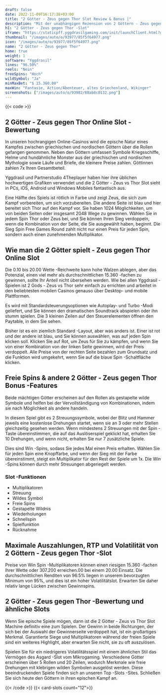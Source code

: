 ```yaml
---
draft: false
date: 2022-11-09T16:17:38+03:00
title: "2 Götter - Zeus gegen Thor Slot Review & Bonus |"
description: "Mit der unabhängigen Rezension von 2 Göttern - Zeus gegen Thor -Slot von Yggdrasil können Sie kostenlos oder echtes Geld spielen und hier einen Bonus bekommen!"
h1: "2 Götter - Zeus gegen Thor -Slot"
iframe: "https://staticpff.yggdrasilgaming.com/init/launchClient.html?gameid=1014&filePrefix=debug_"
thumbnail: "/images/auto/o/93977/85f5f64977.png"
icon: "/images/auto/o/93977/85f5f64977.png"
name: "2 Götter - Zeus gegen Thor"
home: true
weight: 1
software: "Yggdrasil"
lines: "96.50%"
reels: "Nein"
freeSpins: "Hoch"
wildSymbol: "Ja"
minMaxBet: "$ 15.360.00"
maxWin: "Fantasie, Action/Abenteuer, altes Griechenland, Wikinger"
screenshots: ["/images/auto/o/93982/88ab8c0132.png"]
---
```


{{< code >}}<h2>2 Götter - Zeus gegen Thor Online Slot -Bewertung</h2><p>In unseren hochrangigen Online-Casinos wird die epische Natur eines Kampfes zwischen griechischen und nordischen Göttern über die Rollen gefangen genommen. Neben den Göttern umfassen Symbole Kriegsschiffe, Helme und hundähnliche Monster aus der griechischen und nordischen Mythologie sowie Läufe und Briefe, die kleinere Preise zahlen. Göttinnen zahlen 7x Ihren Gesamtbeteil.</p><p>Yggdrasil und Partnerstudio 4Theplayer haben hier ihre üblichen hochwertigen Grafiken verwendet und die 2 Götter - Zeus vs Thor Slot sieht in PCs, iOS, Android und Windows Mobiles fantastisch aus.</p><p>Eine Hälfte des Spiels ist rötlich in Farbe und zeigt Zeus, die sich zum Kampf vorbereiten, um sich vorzubereiten. Die andere Seite ist blau und hier bereitet sich Thor auf den Kampf vor. Sie haben 1024 Möglichkeiten, um von beiden Seiten oder insgesamt 2048 Wege zu gewinnen. Wählen Sie in jedem Spin Thor oder Zeus bei, und Sie können Ihren Sieg verdoppeln, wenn die Kombination von der Seite, die Sie ausgewählt haben, beginnt. Die Sieg Spin Free Games Round zahlt nicht nur einen Preis für jeden Spin, sondern auch einen zunehmenden Multiplikator.</p><h2>Wie man die 2 Götter spielt - Zeus gegen Thor Online Slot</h2><p>Die 0.10 bis 20.00 Wette -Reichweite kann hohe Walzen ablegen, aber das Potenzial, einen viel mehr als durchschnittlichen 15.360 -fachen zu gewinnen, sollte Ihr Anteil nicht übersehen werden. Wie bei allen Yggdrasil -Spielen ist 2 Gods - Zeus vs Thor sehr einfach zu errichten und arbeitet in den beliebtesten mobilen Casinos genauso über Desktop- und mobile Plattformen.</p><p>Es wird mit Standardsteuerungsoptionen wie Autoplay- und Turbo -Modi geliefert, und Sie können den dramatischen Soundtrack abspielen oder ihn stumm spielen. Die 3 kleinen Zeilen auf den Steuerelementen öffnen den Paytable, in dem Sie sehen.</p><p>Bisher ist es ein ziemlich Standard -Layout, aber was anders ist. Einer ist rot und der andere ist blau, und Sie können auswählen, was auf jeden Spin klicken soll. Klicken Sie auf Rot, um Zeus für Sie zu kämpfen, und wenn Sie von einer Kombination von der linken Seite gewinnen, wird der Preis verdoppelt. Alle Preise von der rechten Seite bezahlen zum Grundsatz und die Funktion wird umgekehrt, wenn Sie auf die blaue Spin -Schaltfläche klicken.</p><h2>Freie Spins & andere 2 Götter - Zeus gegen Thor Bonus -Features</h2><p>Beide mächtigen Götter erscheinen auf den Rollen als gestapelte wilde Symbole und helfen bei der Vervollständigung von Kombinationen, indem sie nach Möglichkeit als andere handeln.</p><p>In diesem Spiel gibt es 2 Streuungssymbole, wobei der Blitz und Hammer jeweils eine kostenlose Drehungen startet, wenn sie an 3 oder mehr Stellen gleichzeitig gesehen werden. Wenn mindestens 2 Streuungen mit der Spin -Taste übereinstimmen, die auf das Auslöserspiel geklickt hat, erhalten Sie 10 Drehungen, und wenn nicht, erhalten Sie nur 7 zusätzliche Spiele.</p><p>Dies sind Win -Spins, sodass Sie jedes Mal einen Preis erhalten. Wählen Sie für jeden Spin eine Knopffarbe, und wenn der Sieg mit der Farbe übereinstimmt, steigt ein Multiplikator für den Rest der Spiele um 1x. Die Win -Spins können durch mehr Streuungen abgeriegelt werden.</p><h3>
Slot -Funktionen</h3><ul>
<li></span>
Multiplikatoren</li>
<li></span>
Streuung</li>
<li></span>
Wildes Symbol</li>
<li></span>
Freie Spins</li>
<li></span>
Gestapelte Wildnis</li>
<li></span>
Wiederholungen</li>
<li></span>
Schnellspin</li>
<li></span>
Spielfunktion</li>
<li></span>
Rücknahme</li></ul><h2>Maximale Auszahlungen, RTP und Volatilität von 2 Göttern - Zeus gegen Thor -Slot</h2><p>Preise von Win Spin -Multiplikatoren können einen riesigen 15.360 -fachen Ihrer Wette oder 307.200 erreichen.00 bei einem 20.00 Einsatz.  Die durchschnittlichen Renditen von 96.5% liegen in unserem bevorzugten Minimum von 95%, und dies ist ein hoher Volatilitätslot. Erwarten Sie daher relativ lange Lücken zwischen Gewinnspins.</p><h2>2 Götter - Zeus gegen Thor -Bewertung und ähnliche Slots</h2><p>Wenn Sie epische Spiele mögen, dann ist die 2 Götter - Zeus vs Thor Slot Machine definitiv eine zum Spielen. Der Gewinn in beide Richtungen, der sich bei der Auswahl der Gewinnerseite verdoppelt hat, ist ein großartiges Merkmal. Garantierte Siege und Multiplikatoren während der freien Spiele sind ein weiteres Highlight, aber erwarten Sie nicht, sie zu oft auszulösen.</p><p>Spielen Sie für ein niedrigeres Volatilitätsspiel mit einem ähnlichen Stil das Vermögen des Asgard -Slot vom Mikrogaming. Verschiedene Götter erscheinen über 5 Rollen und 20 Zeilen, wodurch Merkmale wie freie Drehungen mit klebrigen wilden Symbolen ausgelöst werden. Diese beeindruckenden Spiele finden sich an unseren Top -Slots -Sites. Schließen Sie sich heute den Göttern in ihren epischen Kampf an.</p>{{< /code >}}
{{< card-slots count="12">}}